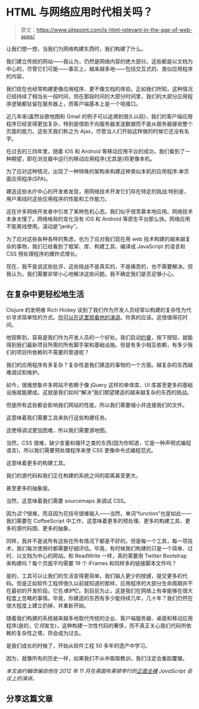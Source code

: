 # HTML 与网络应用时代相关吗？

> 原文：<https://www.sitepoint.com/is-html-relevant-in-the-age-of-web-apps/>

让我们想一想，当我们为网络构建东西时，我们构建了什么。

我们建立传统的网站——我认为，仍然是网络内容的绝大部分。这些都是以文档为中心的，尽管它们可能——事实上，越来越多地——包括交互式的、类似应用程序的内容。

我们现在也经常构建更像应用程序、更不像文档的体验。正如我们所知，这种情况已经持续了相当长一段时间，但在那段时间的大部分时间里，我们的大部分应用程序逻辑都驻留在服务器上，而客户端基本上是一个哑接口。

近几年来(虽然谷歌地图和 Gmail 的例子可以追溯到很久以前)，我们的客户端应用程序已经变得更加复杂，特别是借助于向服务器发送数据而不是从服务器接收整个页面的能力。这些天我们称之为 Ajax，尽管当人们开始这样做的时候它还没有名字。

在过去的三四年里，随着 iOS 和 Android 等移动应用平台的成功，我们看到了一种期望，即在浏览器中运行的移动应用程序(尤其是)将更像本机。

为了应对这种情况，出现了一种特殊的架构来构建这种类似本机的应用程序:单页面应用程序(SPA)。

建造这些水疗中心的开发者发现，用网络技术开发它们存在特定的挑战:特别是，用户离线时这些应用程序的性能和工作能力。

这在许多网络开发者中引发了某种危机心态。我们似乎很羡慕本地应用。网络技术本身太慢了。网络格局的变化没有 iOS 和 Android 等原生平台那么快。网络应用不能离线使用。滚动是“janky”。

为了应对这些各种各样的焦虑，也为了应对我们现在用 web 技术构建的越来越复杂的事物，我们已经看到了框架、库、构建工具、编译成 JavaScript 的语言和 CSS 预处理程序的爆炸式增长。

现在，我不是说这些批评，这些挑战不是真实的，不是痛苦的，也不需要解决。但我认为，我们需要非常小心地解决这些问题。我不确定我们是否足够小心。

## 在复杂中更轻松地生活

Clojure 的发明者 Rich Hickey 谈到了我们作为开发人员经常以构建的复杂性为代价寻求简单性的方式。[你可以在这里观看他的演讲](http://www.infoq.com/presentations/Simple-Made-Easy)。你真的应该。这很值得花时间。

他观察到，容易是我们作为开发人员的一个好处。我们启动[约曼](http://yeoman.io/)，按下按钮，就能得到我们最新项目所需的所有脚手架和基础设施。但是有多少相互依赖，有多少我们的项目所依赖的不需要的管道呢？

我们的应用程序有多复杂？复杂性是我们建造的事物的一个方面。越复杂的东西越难调试和维护。

如今，很难想象许多网站不依赖于像 jQuery 这样的单体库、UI 库甚至更多的基础设施就能建成。这就是我们如何“解决”我们期望建造的越来越复杂的东西的挑战。

但是所有这些都会影响我们网站的性能，所以我们需要缩小并连接我们的文件。

这意味着我们需要工具来执行这些构建任务。

这使得调试更加困难，所以我们需要源地图。

当然，CSS 很难，缺少变量和循环之类的东西(因为你知道，它是一种声明式编程语言)，所以我们需要预处理程序来使 CSS 更像命令式编程范式。

这意味着更多的构建工具。

我们的源代码和我们正在构建的系统之间的距离甚至更大。

甚至更多的抽象层。

当然，这意味着我们需要 sourcemaps 来调试 CSS。

因为*这个*很难，而且因为花括号很难输入——当然，单词“function”也是如此——我们需要在 CoffeeScript 中工作，这意味着更多的预处理、更多的构建工具、更多的源代码图、更多的抽象。

同样，我并不是说所有这些在所有情况下都是不好的。但是每一个工具，每一项技术，我们每次使用时都需要仔细评估。毕竟，有时候我们构建的只是一个简单、过时、以文档为中心的网站。和 ReadWrite 一样，真的需要用 Twitter Bootstrap 来构建吗？每个页面平均需要 19 个 iFrames 和同样多的链接脚本文件吗？

是的，工具可以让我们的生活变得更简单。我们输入更少的按键，提交更多的代码。但是正如软件工程师很久以前就知道的那样，应用程序的大部分生命周期并不在最初的开发阶段。它在*维护*它。到目前为止，这是我们在网络上有幸能够在很大程度上忽略的事情。毕竟，你建造的东西有多少能持续几年，几十年？我们仍然在很大程度上建立扔掉，并重新开始。

随着我们构建的系统越来越多地取代传统的企业、客户端服务器、桌面和移动应用程序(是的，它*将*发生)，这种构建一次性代码的奢侈，而不真正关心我们代码所依赖的复杂性之塔，将会成为过去。

是我们成长的时候了，开始从软件工程 50 多年的遗产中学习。

因为，就像所有的历史一样，如果我们不从中吸取教训，我们注定会重蹈覆辙。

*本文由约翰改编自他在 2012 年 11 月在英国布莱顿举行的[正面全裸](http://2012.full-frontal.org/) JavaScript 会议上的演讲。*

## 分享这篇文章